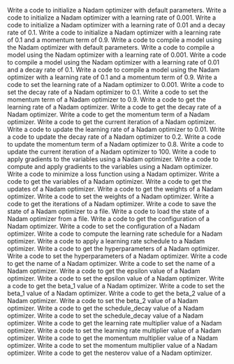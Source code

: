 Write a code to initialize a Nadam optimizer with default parameters.
Write a code to initialize a Nadam optimizer with a learning rate of 0.001.
Write a code to initialize a Nadam optimizer with a learning rate of 0.01 and a decay rate of 0.1.
Write a code to initialize a Nadam optimizer with a learning rate of 0.1 and a momentum term of 0.9.
Write a code to compile a model using the Nadam optimizer with default parameters.
Write a code to compile a model using the Nadam optimizer with a learning rate of 0.001.
Write a code to compile a model using the Nadam optimizer with a learning rate of 0.01 and a decay rate of 0.1.
Write a code to compile a model using the Nadam optimizer with a learning rate of 0.1 and a momentum term of 0.9.
Write a code to set the learning rate of a Nadam optimizer to 0.001.
Write a code to set the decay rate of a Nadam optimizer to 0.1.
Write a code to set the momentum term of a Nadam optimizer to 0.9.
Write a code to get the learning rate of a Nadam optimizer.
Write a code to get the decay rate of a Nadam optimizer.
Write a code to get the momentum term of a Nadam optimizer.
Write a code to get the current iteration of a Nadam optimizer.
Write a code to update the learning rate of a Nadam optimizer to 0.01.
Write a code to update the decay rate of a Nadam optimizer to 0.2.
Write a code to update the momentum term of a Nadam optimizer to 0.8.
Write a code to update the current iteration of a Nadam optimizer to 100.
Write a code to apply gradients to the variables using a Nadam optimizer.
Write a code to compute and apply gradients to the variables using a Nadam optimizer.
Write a code to minimize a loss function using a Nadam optimizer.
Write a code to get the variables of a Nadam optimizer.
Write a code to get the updates of a Nadam optimizer.
Write a code to get the weights of a Nadam optimizer.
Write a code to set the weights of a Nadam optimizer.
Write a code to get the iterations of a Nadam optimizer.
Write a code to save the state of a Nadam optimizer to a file.
Write a code to load the state of a Nadam optimizer from a file.
Write a code to get the configuration of a Nadam optimizer.
Write a code to set the configuration of a Nadam optimizer.
Write a code to compute the learning rate schedule for a Nadam optimizer.
Write a code to apply a learning rate schedule to a Nadam optimizer.
Write a code to get the hyperparameters of a Nadam optimizer.
Write a code to set the hyperparameters of a Nadam optimizer.
Write a code to get the name of a Nadam optimizer.
Write a code to set the name of a Nadam optimizer.
Write a code to get the epsilon value of a Nadam optimizer.
Write a code to set the epsilon value of a Nadam optimizer.
Write a code to get the beta_1 value of a Nadam optimizer.
Write a code to set the beta_1 value of a Nadam optimizer.
Write a code to get the beta_2 value of a Nadam optimizer.
Write a code to set the beta_2 value of a Nadam optimizer.
Write a code to get the schedule_decay value of a Nadam optimizer.
Write a code to set the schedule_decay value of a Nadam optimizer.
Write a code to get the learning rate multiplier value of a Nadam optimizer.
Write a code to set the learning rate multiplier value of a Nadam optimizer.
Write a code to get the momentum multiplier value of a Nadam optimizer.
Write a code to set the momentum multiplier value of a Nadam optimizer.
Write a code to get the nesterov value of a Nadam optimizer.
